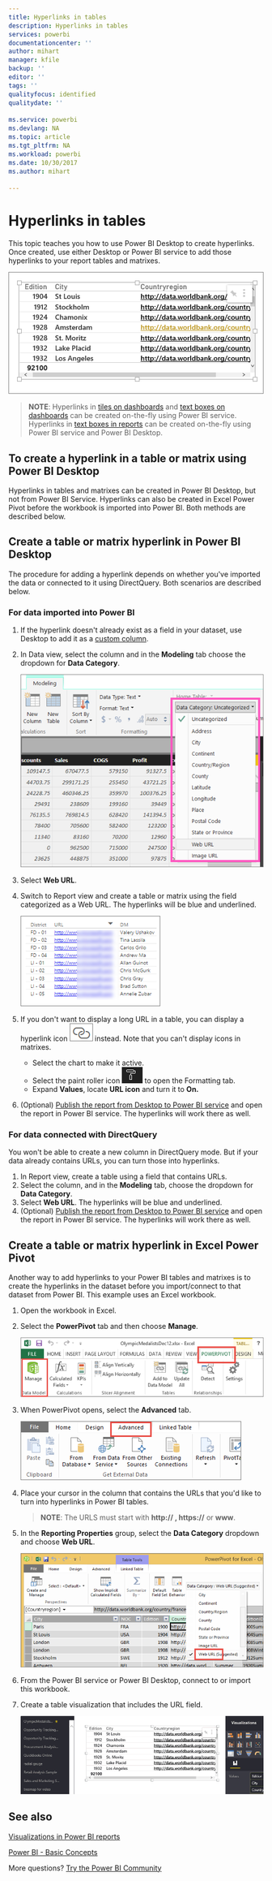 ```yaml
---
title: Hyperlinks in tables
description: Hyperlinks in tables
services: powerbi
documentationcenter: ''
author: mihart
manager: kfile
backup: ''
editor: ''
tags: ''
qualityfocus: identified
qualitydate: ''

ms.service: powerbi
ms.devlang: NA
ms.topic: article
ms.tgt_pltfrm: NA
ms.workload: powerbi
ms.date: 10/30/2017
ms.author: mihart

---
```

# Hyperlinks in tables
This topic teaches you how to use Power BI Desktop to create hyperlinks. Once created, use either Desktop or Power BI service to add those hyperlinks to your report tables and matrixes. 

![](media/power-bi-hyperlinks-in-tables/hyperlinkedtable.png)

> **NOTE**:
> Hyperlinks in [tiles on dashboards](service-dashboard-edit-tile.md) and [text boxes on dashboards](service-dashboard-add-widget.md) can be created on-the-fly using Power BI service. Hyperlinks in [text boxes in reports](service-add-hyperlink-to-text-box.md) can be created on-the-fly using Power BI service and Power BI Desktop.
> 
> 

## To create a hyperlink in a table or matrix using Power BI Desktop
Hyperlinks in tables and matrixes can be created in Power BI Desktop, but not from Power BI Service. Hyperlinks can also be created in Excel Power Pivot before the workbook is imported into Power BI. Both methods are described below.

## Create a table or matrix hyperlink in Power BI Desktop
The procedure for adding a hyperlink depends on whether you've imported the data or connected to it using DirectQuery. Both scenarios are described below.

### For data imported into Power BI
1. If the hyperlink doesn't already exist as a field in your dataset, use Desktop to add it as a [custom column](desktop-common-query-tasks.md).
2. In Data view, select the column and in the **Modeling** tab choose the dropdown for **Data Category**.
   
    ![](media/power-bi-hyperlinks-in-tables/pbi_data_category.png)
3. Select **Web URL**.
4. Switch to Report view and create a table or matrix using the field categorized as a Web URL. The hyperlinks will be blue and underlined.
   
    ![](media/power-bi-hyperlinks-in-tables/power-bi-table-with-hyperlinks2.png)
5. If you don't want to display a long URL in a table, you can display a hyperlink icon  ![](media/power-bi-hyperlinks-in-tables/power-bi-hyperlink-icon.png) instead. Note that you can't display icons in matrixes.
   
   * Select the chart to make it active.
   * Select the paint roller icon ![](media/power-bi-hyperlinks-in-tables/power-bi-paintroller.png) to open the Formatting tab.
   * Expand **Values**, locate **URL icon** and turn it to **On.**
6. (Optional) [Publish the report from Desktop to Power BI service](guided-learning/publishingandsharing.yml#step-2) and open the report in Power BI service. The hyperlinks will work there as well.

### For data connected with DirectQuery
You won't be able to create a new column in DirectQuery mode.  But if your data already contains URLs, you can turn those into hyperlinks.

1. In Report view, create a table using a field that contains URLs.
2. Select the column, and in the **Modeling** tab, choose the dropdown for **Data Category**.
3. Select **Web URL**. The hyperlinks will be blue and underlined.
4. (Optional) [Publish the report from Desktop to Power BI service](guided-learning/publishingandsharing.yml#step-2) and open the report in Power BI service. The hyperlinks will work there as well.

## Create a table or matrix hyperlink in Excel Power Pivot
Another way to add hyperlinks to your Power BI tables and matrixes is to create the hyperlinks in the dataset before you import/connect to that dataset from Power BI. This example uses an Excel workbook.

1. Open the workbook in Excel.
2. Select the **PowerPivot** tab and then choose **Manage**.
   
   ![](media/power-bi-hyperlinks-in-tables/createhyperlinkinpowerpivot2.png)
3. When PowerPivot opens, select the **Advanced** tab.
   
   ![](media/power-bi-hyperlinks-in-tables/createhyperlinkinpowerpivot3.png)
4. Place your cursor in the column that contains the URLs that you'd like to turn into hyperlinks in Power BI tables.
   
   > **NOTE**: The URLS must start with **http:// , https://** or **www**.
   > 
   > 
5. In the **Reporting Properties** group, select the **Data Category** dropdown and choose **Web URL**. 
   
   ![](media/power-bi-hyperlinks-in-tables/createhyperlinksnew.png)
6. From the Power BI service or Power BI Desktop, connect to or import this workbook.
7. Create a table visualization that includes the URL field.
   
   ![](media/power-bi-hyperlinks-in-tables/hyperlinksintables.gif)

## See also
[Visualizations in Power BI reports](power-bi-report-visualizations.md)

[Power BI - Basic Concepts](service-basic-concepts.md)

More questions? [Try the Power BI Community](http://community.powerbi.com/)

